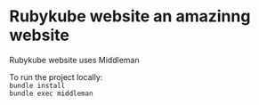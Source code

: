 # Rubykube website an amazinng website

Rubykube website uses Middleman  
  
To run the project locally:  
```bundle install```  
```bundle exec middleman```
